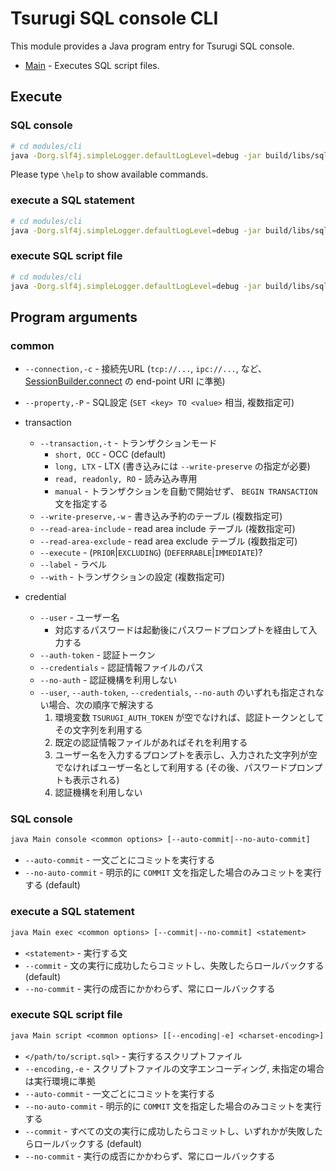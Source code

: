 # Tsurugi SQL console CLI

This module provides a Java program entry for Tsurugi SQL console.

* [Main] - Executes SQL script files.

[Main]:src/main/java/com/tsurugidb/console/cli/Main.java

## Execute

### SQL console

```sh
# cd modules/cli
java -Dorg.slf4j.simpleLogger.defaultLogLevel=debug -jar build/libs/sql-console-*-all.jar console -c tcp://localhost:12345
```

Please type `\help` to show available commands.

### execute a SQL statement

```sh
# cd modules/cli
java -Dorg.slf4j.simpleLogger.defaultLogLevel=debug -jar build/libs/sql-console-*-all.jar exec -c tcp://localhost:12345 "select * from test"
```

### execute SQL script file

```sh
# cd modules/cli
java -Dorg.slf4j.simpleLogger.defaultLogLevel=debug -jar build/libs/sql-console-*-all.jar script -c tcp://localhost:12345 -e UTF-8 /path/to/script.sql
```

## Program arguments

### common

* `--connection,-c` - 接続先URL (`tcp://...`, `ipc://...`, など、 [SessionBuilder.connect](https://github.com/project-tsurugi/tsubakuro/blob/98fa342082af04cf927b875b9d898dd7961f575e/modules/session/src/main/java/com/nautilus_technologies/tsubakuro/low/common/SessionBuilder.java#L35-L45) の end-point URI に準拠)
* `--property,-P` - SQL設定 (`SET <key> TO <value>` 相当, 複数指定可)
* transaction
  * `--transaction,-t` - トランザクションモード
    * `short, OCC` - OCC (default)
    * `long, LTX` - LTX (書き込みには `--write-preserve` の指定が必要)
    * `read, readonly, RO` - 読み込み専用
    * `manual` - トランザクションを自動で開始せず、 `BEGIN TRANSACTION` 文を指定する
  * `--write-preserve,-w` - 書き込み予約のテーブル (複数指定可)
  * `--read-area-include` - read area include テーブル (複数指定可)
  * `--read-area-exclude` - read area exclude テーブル (複数指定可)
  * `--execute` - (`PRIOR`|`EXCLUDING`) (`DEFERRABLE`|`IMMEDIATE`)?
  * `--label` - ラベル
  * `--with` - トランザクションの設定 (複数指定可)
* credential

  * `--user` - ユーザー名
    * 対応するパスワードは起動後にパスワードプロンプトを経由して入力する
  * `--auth-token` - 認証トークン
  * `--credentials` - 認証情報ファイルのパス
  * `--no-auth` - 認証機構を利用しない
  * `--user`, `--auth-token`, `--credentials`, `--no-auth` のいずれも指定されない場合、次の順序で解決する
    1. 環境変数 `TSURUGI_AUTH_TOKEN` が空でなければ、認証トークンとしてその文字列を利用する
    2. 既定の認証情報ファイルがあればそれを利用する
    3. ユーザー名を入力するプロンプトを表示し、入力された文字列が空でなければユーザー名として利用する (その後、パスワードプロンプトも表示される)
    4. 認証機構を利用しない

### SQL console

```txt
java Main console <common options> [--auto-commit|--no-auto-commit]
```

* `--auto-commit` - 一文ごとにコミットを実行する
* `--no-auto-commit` - 明示的に `COMMIT` 文を指定した場合のみコミットを実行する (default)

### execute a SQL statement

```txt
java Main exec <common options> [--commit|--no-commit] <statement>
```

* `<statement>` - 実行する文
* `--commit` - 文の実行に成功したらコミットし、失敗したらロールバックする (default)
* `--no-commit` - 実行の成否にかかわらず、常にロールバックする

### execute SQL script file

```txt
java Main script <common options> [[--encoding|-e] <charset-encoding>] [--auto-commit|--no-auto-commit|--commit|--no-commit] </path/to/script.sql>
```

* `</path/to/script.sql>` - 実行するスクリプトファイル
* `--encoding,-e` - スクリプトファイルの文字エンコーディング, 未指定の場合は実行環境に準拠
* `--auto-commit` - 一文ごとにコミットを実行する
* `--no-auto-commit` - 明示的に `COMMIT` 文を指定した場合のみコミットを実行する
* `--commit` - すべての文の実行に成功したらコミットし、いずれかが失敗したらロールバックする (default)
* `--no-commit` - 実行の成否にかかわらず、常にロールバックする

